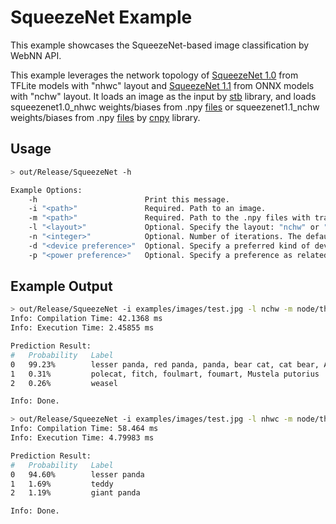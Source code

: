 # SqueezeNet Example

This example showcases the SqueezeNet-based image classification by WebNN API.

This example leverages the network topology of [SqueezeNet 1.0](https://storage.googleapis.com/download.tensorflow.org/models/tflite/model_zoo/upload_20180427/squeezenet_2018_04_27.tgz) from TFLite models with "nhwc" layout and [SqueezeNet 1.1](https://github.com/onnx/models/tree/master/vision/classification/squeezenet) from ONNX models with "nchw" layout. It loads an image as the input by [stb](https://github.com/nothings/stb) library, and loads squeezenet1.0_nhwc weights/biases from .npy [files](https://github.com/webmachinelearning/test-data/tree/main/models/squeezenet1.0_nhwc/weights) or squeezenet1.1_nchw weights/biases from .npy [files](https://github.com/webmachinelearning/test-data/tree/main/models/squeezenet1.1_nchw/weights) by [cnpy](https://github.com/rogersce/cnpy) library.

## Usage

```sh
> out/Release/SqueezeNet -h

Example Options:
    -h                        Print this message.
    -i "<path>"               Required. Path to an image.
    -m "<path>"               Required. Path to the .npy files with trained weights/biases.
    -l "<layout>"             Optional. Specify the layout: "nchw" or "nhwc". The default value is "nchw".
    -n "<integer>"            Optional. Number of iterations. The default value is 1, and should not be less than 1.
    -d "<device preference>"  Optional. Specify a preferred kind of device: "default" or "gpu" or "cpu" to infer on. The default value is "default".
    -p "<power preference>"   Optional. Specify a preference as related to power consumption: "default" or "high-performance" or "lower-power". The default value is "default".
```

## Example Output

```sh
> out/Release/SqueezeNet -i examples/images/test.jpg -l nchw -m node/third_party/webnn-polyfill/test-data/models/squeezenet1.1_nchw/weights/
Info: Compilation Time: 42.1368 ms
Info: Execution Time: 2.45855 ms

Prediction Result:
#   Probability   Label
0   99.23%        lesser panda, red panda, panda, bear cat, cat bear, Ailurus fulgens
1   0.31%         polecat, fitch, foulmart, foumart, Mustela putorius
2   0.26%         weasel

Info: Done.
```

```sh
> out/Release/SqueezeNet -i examples/images/test.jpg -l nhwc -m node/third_party/webnn-polyfill/test-data/models/squeezenet1.0_nhwc/weights/
Info: Compilation Time: 58.464 ms
Info: Execution Time: 4.79983 ms

Prediction Result:
#   Probability   Label
0   94.60%        lesser panda
1   1.69%         teddy
2   1.19%         giant panda

Info: Done.
```
